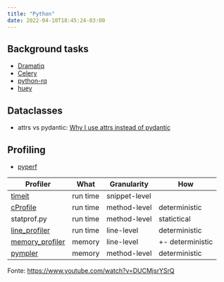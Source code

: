```yaml
---
title: "Python"
date: 2022-04-10T18:45:24-03:00
---
```



## Background tasks

- [Dramatiq](https://dramatiq.io/)
- [Celery](https://github.com/celery/celery)
- [python-rq](https://python-rq.org/)
- [huey](https://github.com/coleifer/huey)


## Dataclasses

- attrs vs pydantic: [Why I use attrs instead of pydantic](https://threeofwands.com/why-i-use-attrs-instead-of-pydantic/)


## Profiling

- [pyperf](https://github.com/psf/pyperf)

| Profiler | What | Granularity | How |
| --- | --- | --- | --- |
| [timeit](https://docs.python.org/3/library/timeit.html) | run time | snippet-level |  |
| [cProfile](https://docs.python.org/3/library/profile.html#module-cProfile) | run time | method-level | deterministic |
| statprof.py | run time | method-level | statictical |
| [line_profiler](https://github.com/pyutils/line_profiler) | run time | line-level | deterministic |
| [memory_profiler](https://github.com/pythonprofilers/memory_profiler) | memory | line-level | +- deterministic |
| [pympler](https://github.com/pympler/pympler) | memory | method-level | deterministic |

Fonte: https://www.youtube.com/watch?v=DUCMjsrYSrQ
